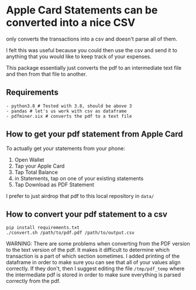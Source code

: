 # Apple Card Statements can be converted into a nice CSV

only converts the transactions into a csv and doesn't parse all of them.

I felt this was useful because you could then use the csv and send it to 
anything that you would like to keep track of your expenses.

This package essentially just converts the pdf to an intermediate text file
and then from that file to another. 

## Requirements

```
- python3.8 # Tested with 3.8, should be above 3
- pandas # let's us work with csv as dataframe
- pdfminer.six # converts the pdf to a text file
```

## How to get your pdf statement from Apple Card

To actually get your statements from your phone:
1. Open Wallet
2. Tap your Apple Card
3. Tap Total Balance
4. in Statements, tap on one of your existing statements
5. Tap Download as PDF Statement

I prefer to just airdrop that pdf to this local repository in `data/`

## How to convert your pdf statement to a csv


```
pip install requirements.txt
./convert.sh /path/to/pdf.pdf /path/to/output.csv
```

WARNING: There are some problems when converting from the PDF version to
the text version of the pdf. It makes it difficult to determine which
transaction is a part of which section sometimes. I added printing of the dataframe
in order to make sure you can see that all of your values align correctly. If they 
don't, then I suggest editing the file `/tmp/pdf_temp` where the intermediate
pdf is stored in order to make sure everything is parsed correctly from the pdf.
